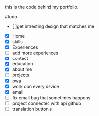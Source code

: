 this is the code behind my portfolio.

#todo
- [ ]get intresting design that matches me
- [x] Home
- [x] skills
- [x] Experiences
- [ ] add more experiences
- [x] contact
- [x] education
- [x] about me
- [ ] projects
- [x] pwa
- [x] work oon every device 
- [x] email
- [ ] fix email bug that sometimes happens
- [ ] project connected with api github
- [ ] translation button's
